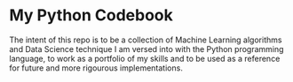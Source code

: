 # My Python Codebook
The intent of this repo is to be a collection of Machine Learning algorithms and Data Science technique I am versed into with the Python programming language, to work as a portfolio of my skills and to be used as a reference for future and more rigourous implementations.
